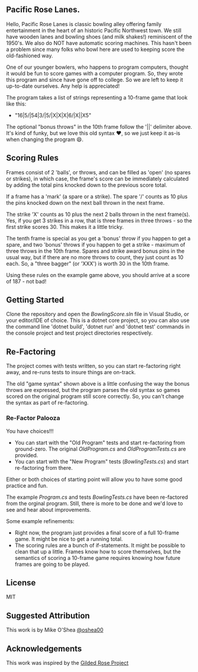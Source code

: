 ## Pacific Rose Lanes.

Hello, Pacific Rose Lanes is classic bowling alley offering family entertainment in the heart of an
historic Pacific Northwest town. We still have wooden lanes and bowling shoes (and milk shakes!) 
reminiscent of the 1950's. We also do NOT have automatic scoring machines. This hasn't been a problem
since many folks who bowl here are used to keeping score the old-fashioned way.

One of our younger bowlers, who happens to program computers, thought it would be fun to score games
with a computer program. So, they wrote this program and since have gone off to college. So we are
left to keep it up-to-date ourselves. Any help is appreciated!

The program takes a list of strings representing a 10-frame game that look like this:
- "16|5/|54|3/|5/|X|X|X|6/|X||X5"

The optional "bonus throws" in the 10th frame follow the '||' delimiter above. It's kind of funky,
but we love this old syntax :heart:, so we just keep it as-is when changing the program :smile:.

## Scoring Rules

Frames consist of 2 'balls', or throws, and can be filled as 'open' (no spares or strikes), in which case,
the frame's score can be immediately calculated by adding the total pins knocked down to 
the previous score total.

If a frame has a 'mark' (a spare or a strike).  The spare '/' counts as 10 plus the pins knocked down on 
the next ball thrown in the next frame. 

The strike 'X' counts as 10 plus the next 2 balls thrown in the next frame(s). Yes, if you get 3 strikes
in a row, that is three frames in three throws - so the first strike scores 30. This makes it a little tricky. 

The tenth frame is special as you get a 'bonus' throw if you happen to get a spare, and two 'bonus' throws
if you happen to get a strike - maximum of three throws in the 10th frame. Spares and strike award
bonus pins in the usual way, but if there are no more throws to count, they just count as 10 each. So,
a "three bagger" (or 'XXX') is worth 30 in the 10th frame.

Using these rules on the example game above, you should arrive at a score of 187 - not bad!

## Getting Started
Clone the repository and open the *BowlingScore.sln* file in Visual Studio, or your editor/IDE of choice.
This is a dotnet core project, so you can also use the command line 'dotnet build', 'dotnet run' and 'dotnet test'
commands in the console project and test project directories respectively.

## Re-Factoring
The project comes with tests written, so you can start re-factoring right away, and re-runs tests
to insure things are on-track.

The old "game syntax" shown above is a little confusing the way the bonus throws are expressed, but
the program parses the old syntax so games scored on the original program still score correctly. So, you
can't change the syntax as part of re-factoring.

### Re-Factor Palooza
You have choices!!!
- You can start with the "Old Program" tests and start re-factoring from ground-zero. The original 
*OldProgram.cs* and *OldProgramTests.cs* are provided. 
- You can start with the "New Program" tests (*BowlingTests.cs*) and start re-factoring from there.

Either or both choices of starting point will allow you to have some good practice and fun. 

The example *Program.cs* and tests *BowlingTests.cs* have been re-factored from the orginal program.
Still, there is more to be done and we'd love to see and hear about improvements.

Some example refinements:
- Right now, the program just provides a final score of a full 10-frame game. It might be nice to get
a running total.
- The scoring rules are a bunch of if-statements. It might be possible to clean that up a little. Frames know
how to score themselves, but the semantics of scoring a 10-frame game requires knowing how future frames are
going to be played. 

## License

MIT

## Suggested Attribution
This work is by Mike O'Shea [@oshea00](https://twitter.com/oshea00)


## Acknowledgements
This work was inspired by the [Gilded Rose Project](https://github.com/NotMyself/GildedRose)


